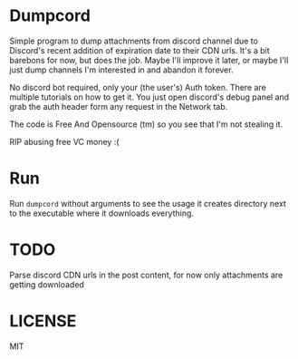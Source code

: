 # Dumpcord

Simple program to dump attachments from discord channel due to Discord's recent addition of expiration date to their CDN urls.
It's a bit barebons for now, but does the job. Maybe I'll improve it later, or maybe I'll just dump channels I'm interested in
and abandon it forever.

No discord bot required, only your (the user's) Auth token. There are multiple tutorials on how to get it.
You just open discord's debug panel and grab the auth header form any request in the Network tab.

The code is Free And Opensource (tm) so you see that I'm not stealing it.

RIP abusing free VC money :(

# Run
Run `dumpcord` without arguments to see the usage
it creates directory next to the executable where it downloads everything.

# TODO
Parse discord CDN urls in the post content, for now only attachments are getting downloaded

# LICENSE
MIT
